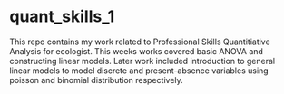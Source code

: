 # quant_skills_1

This repo contains my work related to Professional Skills Quantitiative Analysis for ecologist.  This weeks works covered basic ANOVA and constructing linear models.  Later work included introduction to general linear models to model discrete and present-absence variables using poisson and binomial distribution respectively.
